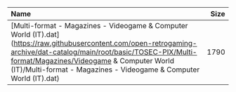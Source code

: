 |Name|Size|
|:---|---:|
|[Multi-format - Magazines - Videogame & Computer World (IT).dat](https://raw.githubusercontent.com/open-retrogaming-archive/dat-catalog/main/root/basic/TOSEC-PIX/Multi-format/Magazines/Videogame & Computer World (IT)/Multi-format - Magazines - Videogame & Computer World (IT).dat)|1790|
